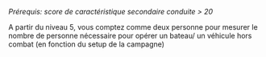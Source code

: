 *Prérequis: score de caractéristique secondaire conduite > 20*

A partir du niveau 5, vous comptez comme deux personne pour mesurer le nombre de personne nécessaire pour opérer un bateau/ un véhicule hors combat (en fonction du setup de la campagne)